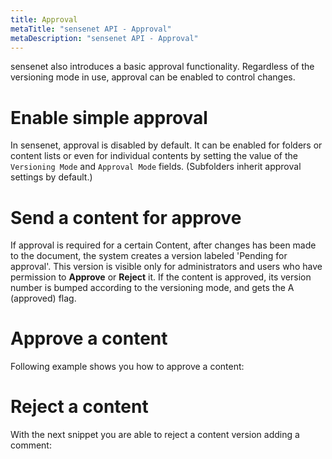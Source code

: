 ```yaml
---
title: Approval
metaTitle: "sensenet API - Approval"
metaDescription: "sensenet API - Approval"
---
```


sensenet also introduces a basic approval functionality. Regardless of the versioning mode in use, approval can be enabled to control changes.

# Enable simple approval

In sensenet, approval is disabled by default. It can be enabled for folders or content lists or even for individual contents by setting the value of the `Versioning Mode` and `Approval Mode` fields. (Subfolders inherit approval settings by default.)

<tab category="collaboration" article="approval" example="enableApproval" />

# Send a content for approve

If approval is required for a certain Content, after changes has been made to the document, the system creates a version labeled 'Pending for approval'. This version is visible only for administrators and users who have permission to **Approve** or **Reject** it. If the content is approved, its version number is bumped according to the versioning mode, and gets the A (approved) flag.

# Approve a content

Following example shows you how to approve a content:

<tab category="collaboration" article="approval" example="approve" />

# Reject a content

With the next snippet you are able to reject a content version adding a comment:

<tab category="collaboration" article="approval" example="reject" />
